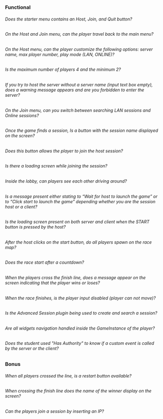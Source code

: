 ### Functional

###### Does the starter menu contains an Host, Join, and Quit button?

###### On the Host and Join menu, can the player travel back to the main menu?

###### On the Host menu, can the player customize the following options: server name, max player number, play mode (LAN, ONLINE)?

###### Is the maximum number of players 4 and the minimum 2?

###### If you try to host the server without a server name (input text box empty), does a warning message appears and are you forbidden to enter the server?

###### On the Join menu, can you switch between searching LAN sessions and Online sessions?

###### Once the game finds a session, Is a button with the session name displayed on the screen?

###### Does this button allows the player to join the host session?

###### Is there a loading screen while joining the session?

###### Inside the lobby, can players see each other driving around?

###### Is a message present either stating to “Wait for host to launch the game” or to “Click start to launch the game” depending whether you are the session host or a client?

###### Is the loading screen present on both server and client when the START button is pressed by the host?

###### After the host clicks on the start button, do all players spawn on the race map?

###### Does the race start after a countdown?

###### When the players cross the finish line, does a message appear on the screen indicating that the player wins or loses?

###### When the race finishes, is the player input disabled (player can not move)?

###### Is the Advanced Session plugin being used to create and search a session?

###### Are all widgets navigation handled inside the GameInstance of the player?

###### Does the student used "Has Authority" to know if a custom event is called by the server or the client?

### Bonus

###### When all players crossed the line, is a restart button available?

###### When crossing the finish line does the name of the winner display on the screen?

###### Can the players join a session by inserting an IP?

